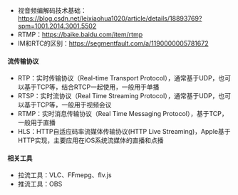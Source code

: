 - 视音频编解码技术基础：https://blog.csdn.net/leixiaohua1020/article/details/18893769?spm=1001.2014.3001.5502
- RTMP：https://baike.baidu.com/item/rtmp
- IM和RTC的区别：https://segmentfault.com/a/1190000005781672


#### 流传输协议
- RTP：实时传输协议（Real-time Transport Protocol），通常基于UDP，也可以基于TCP等，结合RTCP一起使用，一般用于单播
- RTSP：实时流协议（Real Time Streaming Protocol），通常基于UDP，也可以基于TCP等，一般用于视频会议
- RTMP：实时消息传输协议（Real Time Messaging Protocol），基于TCP，一般用于直播
- HLS：HTTP自适应码率流媒体传输协议(HTTP Live Streaming)，Apple基于HTTP实现，主要应用在iOS系统流媒体的直播和点播


#### 相关工具
- 拉流工具：VLC、FFmepg、flv.js
- 推流工具：OBS
